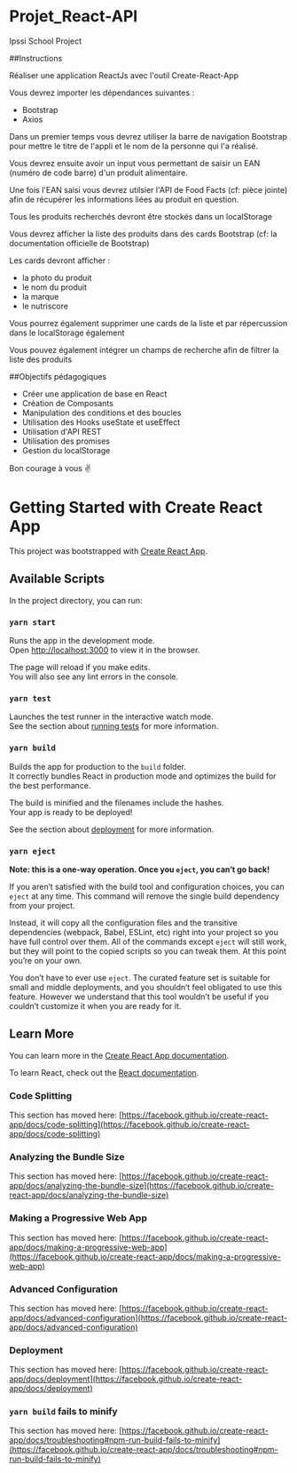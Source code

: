 # Projet_React-API
Ipssi School Project

##Instructions

Réaliser une application ReactJs avec l'outil Create-React-App

Vous devrez importer les dépendances suivantes :

* Bootstrap 
* Axios

Dans un premier temps vous devrez utiliser la barre de navigation Bootstrap pour mettre le titre de l'appli et le nom de la personne qui l'a réalisé.

Vous devrez ensuite avoir un input vous permettant de saisir un EAN (numéro de code barre) d'un produit alimentaire.

Une fois l'EAN saisi vous devrez utilsier l'API de Food Facts (cf: pièce jointe) afin de récupérer les informations liées au produit en question.

Tous les produits recherchés devront être stockés dans un localStorage

Vous devrez afficher la liste des produits dans des cards Bootstrap (cf: la documentation officielle de Bootstrap)

Les cards devront afficher :

* la photo du produit
* le nom du produit
* la marque
* le nutriscore

Vous pourrez également supprimer une cards de la liste et par répercussion dans le localStorage également

Vous pouvez également intégrer un champs de recherche afin de filtrer la liste des produits

##Objectifs pédagogiques

* Créer une application de base en React
* Création de Composants
* Manipulation des conditions et des boucles
* Utilisation des Hooks useState et useEffect
* Utilisation d'API REST
* Utilisation des promises
* Gestion du localStorage

Bon courage à vous ✌

# Getting Started with Create React App

This project was bootstrapped with [Create React App](https://github.com/facebook/create-react-app).

## Available Scripts

In the project directory, you can run:

### `yarn start`

Runs the app in the development mode.\
Open [http://localhost:3000](http://localhost:3000) to view it in the browser.

The page will reload if you make edits.\
You will also see any lint errors in the console.

### `yarn test`

Launches the test runner in the interactive watch mode.\
See the section about [running tests](https://facebook.github.io/create-react-app/docs/running-tests) for more information.

### `yarn build`

Builds the app for production to the `build` folder.\
It correctly bundles React in production mode and optimizes the build for the best performance.

The build is minified and the filenames include the hashes.\
Your app is ready to be deployed!

See the section about [deployment](https://facebook.github.io/create-react-app/docs/deployment) for more information.

### `yarn eject`

**Note: this is a one-way operation. Once you `eject`, you can’t go back!**

If you aren’t satisfied with the build tool and configuration choices, you can `eject` at any time. This command will remove the single build dependency from your project.

Instead, it will copy all the configuration files and the transitive dependencies (webpack, Babel, ESLint, etc) right into your project so you have full control over them. All of the commands except `eject` will still work, but they will point to the copied scripts so you can tweak them. At this point you’re on your own.

You don’t have to ever use `eject`. The curated feature set is suitable for small and middle deployments, and you shouldn’t feel obligated to use this feature. However we understand that this tool wouldn’t be useful if you couldn’t customize it when you are ready for it.

## Learn More

You can learn more in the [Create React App documentation](https://facebook.github.io/create-react-app/docs/getting-started).

To learn React, check out the [React documentation](https://reactjs.org/).

### Code Splitting

This section has moved here: [https://facebook.github.io/create-react-app/docs/code-splitting](https://facebook.github.io/create-react-app/docs/code-splitting)

### Analyzing the Bundle Size

This section has moved here: [https://facebook.github.io/create-react-app/docs/analyzing-the-bundle-size](https://facebook.github.io/create-react-app/docs/analyzing-the-bundle-size)

### Making a Progressive Web App

This section has moved here: [https://facebook.github.io/create-react-app/docs/making-a-progressive-web-app](https://facebook.github.io/create-react-app/docs/making-a-progressive-web-app)

### Advanced Configuration

This section has moved here: [https://facebook.github.io/create-react-app/docs/advanced-configuration](https://facebook.github.io/create-react-app/docs/advanced-configuration)

### Deployment

This section has moved here: [https://facebook.github.io/create-react-app/docs/deployment](https://facebook.github.io/create-react-app/docs/deployment)

### `yarn build` fails to minify

This section has moved here: [https://facebook.github.io/create-react-app/docs/troubleshooting#npm-run-build-fails-to-minify](https://facebook.github.io/create-react-app/docs/troubleshooting#npm-run-build-fails-to-minify)

